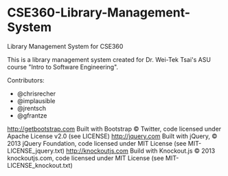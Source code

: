 CSE360-Library-Management-System
================================

Library Management System for CSE360

This is a library management system created for Dr. Wei-Tek Tsai's ASU course "Intro to Software Engineering".

Contributors:
- @chrisrecher
- @implausible
- @jrentsch
- @gfrantze


http://getbootstrap.com Built with Bootstrap © Twitter, code licensed under Apache License v2.0 (see LICENSE)
http://jquery.com Built with jQuery, © 2013 jQuery Foundation, code licensed under MIT License (see MIT-LICENSE_jquery.txt)
http://knockoutjs.com Build with Knockout.js © 2013 knockoutjs.com, code licensed under MIT License (see MIT-LICENSE_knockout.txt)
